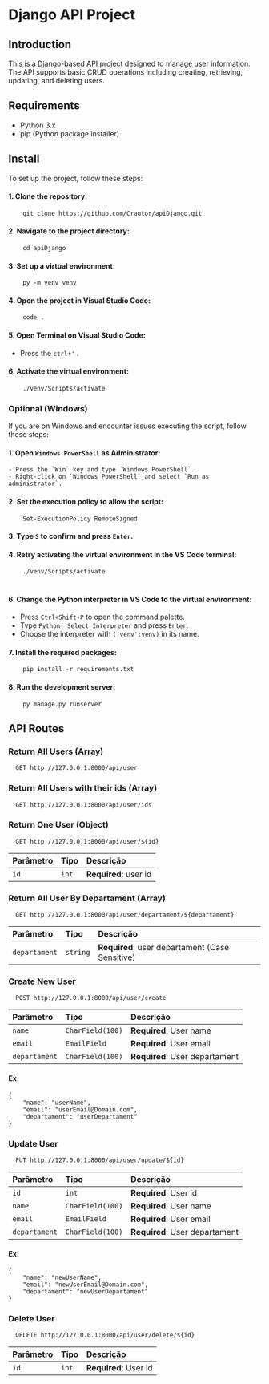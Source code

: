 # Django API Project

## Introduction
This is a Django-based API project designed to manage user information. The API supports basic CRUD operations including creating, retrieving, updating, and deleting users.

## Requirements
- Python 3.x
- pip (Python package installer)

## Install
To set up the project, follow these steps:

#### 1. Clone the repository:

````
    git clone https://github.com/Crautor/apiDjango.git
````

#### 2. Navigate to the project directory:
````
    cd apiDjango
````

#### 3. Set up a virtual environment:
````
    py -m venv venv
````
#### 4. Open the project in Visual Studio Code:
````
    code .
````
#### 5. Open Terminal on Visual Studio Code:
- Press the `ctrl+'` .

#### 6. Activate the virtual environment:
````
    ./venv/Scripts/activate
````

### Optional (Windows)
If you are on Windows and encounter issues executing the script, follow these steps:

#### 1. Open ``Windows PowerShell`` as Administrator:

    - Press the `Win` key and type `Windows PowerShell`.
    - Right-click on `Windows PowerShell` and select `Run as administrator`.


#### 2. Set the execution policy to allow the script:

````
    Set-ExecutionPolicy RemoteSigned
````
    
#### 3. Type `S` to confirm and press `Enter`.

#### 4. Retry activating the virtual environment in the VS Code terminal:

````
    ./venv/Scripts/activate
````

#

#### 6. Change the Python interpreter in VS Code to the virtual environment:

- Press `Ctrl+Shift+P` to open the command palette.
- Type `Python: Select Interpreter` and press `Enter`.
- Choose the interpreter with `('venv':venv)` in its name.

#### 7. Install the required packages:

````
    pip install -r requirements.txt
````

#### 8. Run the development server:

````
    py manage.py runserver
````


## API Routes

### Return All Users (Array)

```http
  GET http://127.0.0.1:8000/api/user
```
### Return All Users with their ids (Array)

```http
  GET http://127.0.0.1:8000/api/user/ids
```

### Return One User (Object)

```http
  GET http://127.0.0.1:8000/api/user/${id}
```

| Parâmetro   | Tipo       | Descrição                                   |
| :---------- | :--------- | :------------------------------------------ |
| `id`      | `int` | **Required**: user id |


### Return All User By Departament (Array)

```http
  GET http://127.0.0.1:8000/api/user/departament/${departament}
```

| Parâmetro   | Tipo       | Descrição                                   |
| :---------- | :--------- | :------------------------------------------ |
| `departament`      | `string` | **Required**: user departament (Case Sensitive) |


### Create New User

```http
  POST http://127.0.0.1:8000/api/user/create
```

| Parâmetro    | Tipo       | Descrição                                   |
| :----------  | :--------- | :------------------------------------------ |
| `name`       | `CharField(100)` | **Required**: User name |
| `email`      | `EmailField` | **Required**: User email |
| `departament`| `CharField(100)` | **Required**: User departament |
   
#### Ex:
````
{
    "name": "userName",
    "email": "userEmail@Domain.com",
    "departament": "userDepartament"
}
````

### Update User

```http
  PUT http://127.0.0.1:8000/api/user/update/${id}
```

| Parâmetro    | Tipo       | Descrição                                   |
| :----------  | :--------- | :------------------------------------------ |
| `id`       | `int` | **Required**: User id |
| `name`       | `CharField(100)` | **Required**: User name |
| `email`      | `EmailField` | **Required**: User email |
| `departament`| `CharField(100)` | **Required**: User departament |
   
#### Ex:
````
{
    "name": "newUserName",
    "email": "newUserEmail@Domain.com",
    "departament": "newUserDepartament"
}
````


### Delete User
```http
  DELETE http://127.0.0.1:8000/api/user/delete/${id}
```

| Parâmetro    | Tipo       | Descrição                                   |
| :----------  | :--------- | :------------------------------------------ |
| `id`       | `int` | **Required**: User id |

